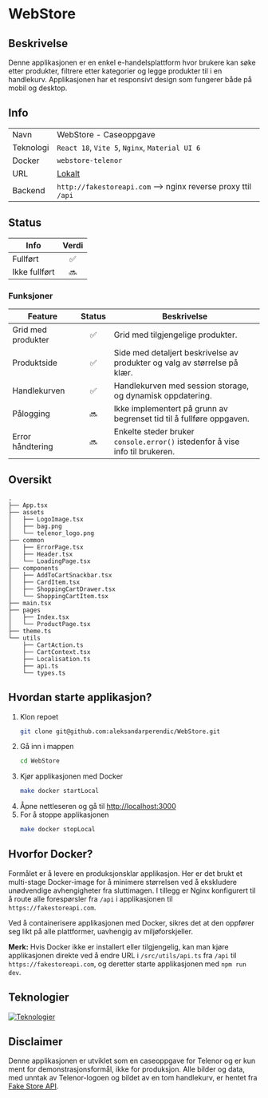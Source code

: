 # WebStore

## Beskrivelse
Denne applikasjonen er en enkel e-handelsplattform hvor brukere kan søke etter produkter, filtrere etter kategorier og legge produkter til i en handlekurv. Applikasjonen har et responsivt design som fungerer både på mobil og desktop.

## Info

|           |                                                               |
|-----------|---------------------------------------------------------------|
| Navn      | WebStore - Caseoppgave                                        |
| Teknologi | `React 18`, `Vite 5`, `Nginx`, `Material UI 6`                |
| Docker    | `webstore-telenor`                                            |
| URL       | [Lokalt](http://localhost:3000)                               |
| Backend   | `http://fakestoreapi.com` --> nginx reverse proxy ttil `/api` |

## Status
| Info          | Verdi |
|---------------|:-----:|
| Fullført      |   ✅   |
| Ikke fullført |  🔜   |

### Funksjoner
| Feature            | Status | Beskrivelse                                                                  |
|--------------------|:------:|------------------------------------------------------------------------------|
| Grid med produkter |   ✅    | Grid med tilgjengelige produkter.                                            |
| Produktside        |   ✅    | Side med detaljert beskrivelse av produkter og valg av størrelse på klær.    |
| Handlekurven       |   ✅    | Handlekurven med session storage, og dynamisk oppdatering.                   |
| Pålogging          |   🔜   | Ikke implementert på grunn av begrenset tid til å fullføre oppgaven.         |
| Error håndtering   |   🔜   | Enkelte steder bruker `console.error()` istedenfor å vise info til brukeren. |

## Oversikt
```
.
├── App.tsx
├── assets
│   ├── LogoImage.tsx
│   ├── bag.png
│   └── telenor_logo.png
├── common
│   ├── ErrorPage.tsx
│   ├── Header.tsx
│   └── LoadingPage.tsx
├── components
│   ├── AddToCartSnackbar.tsx
│   ├── CardItem.tsx
│   ├── ShoppingCartDrawer.tsx
│   └── ShoppingCartItem.tsx
├── main.tsx
├── pages
│   ├── Index.tsx
│   └── ProductPage.tsx
├── theme.ts
└── utils
    ├── CartAction.ts
    ├── CartContext.tsx
    ├── Localisation.ts
    ├── api.ts
    └── types.ts
```

## Hvordan starte applikasjon?

1. Klon repoet
    ```zsh
    git clone git@github.com:aleksandarperendic/WebStore.git
    ```
2. Gå inn i mappen
    ```zsh
    cd WebStore
    ```
3. Kjør applikasjonen med Docker
    ```zsh
    make docker startLocal
    ```
4. Åpne nettleseren og gå til [http://localhost:3000](http://localhost:3000)
5. For å stoppe applikasjonen
    ```zsh
    make docker stopLocal
    ```

## Hvorfor Docker?
Formålet er å levere en produksjonsklar applikasjon. Her er det brukt et multi-stage Docker-image for å minimere størrelsen ved å ekskludere unødvendige avhengigheter fra sluttimagen. I tillegg er Nginx konfigurert til å route alle forespørsler fra `/api` i applikasjonen til `https://fakestoreapi.com`.

Ved å containerisere applikasjonen med Docker, sikres det at den oppfører seg likt på alle plattformer, uavhengig av miljøforskjeller.

**Merk:** Hvis Docker ikke er installert eller tilgjengelig, kan man kjøre applikasjonen direkte ved å endre URL i `/src/utils/api.ts` fra `/api` til `https://fakestoreapi.com`, og deretter starte applikasjonen med `npm run dev`.

## Teknologier
[![Teknologier](https://skillicons.dev/icons?i=vite,react,ts,nodejs,nginx&theme=light)]()

## Disclaimer
Denne applikasjonen er utviklet som en caseoppgave for Telenor og er kun ment for demonstrasjonsformål, ikke for produksjon. Alle bilder og data, med unntak av Telenor-logoen og bildet av en tom handlekurv, er hentet fra [Fake Store API](https://fakestoreapi.com/).